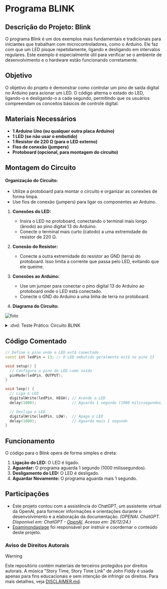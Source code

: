 # Programa BLINK

## Descrição do Projeto: Blink
O programa Blink é um dos exemplos mais fundamentais e tradicionais para iniciantes que trabalham com microcontroladores, como o Arduino. Ele faz com que um LED pisque repetidamente, ligando e desligando em intervalos regulares. Este exemplo é especialmente útil para verificar se o ambiente de desenvolvimento e o hardware estão funcionando corretamente.

## Objetivo
O objetivo do projeto é demonstrar como controlar um pino de saída digital no Arduino para acionar um LED. O código alterna o estado do LED, ligando-o e desligando-o a cada segundo, permitindo que os usuários compreendam os conceitos básicos de controle digital.

## Materiais Necessários
- **1 Arduino Uno (ou qualquer outra placa Arduino)**
- **1 LED (se não usar o embutido)**
- **1 Resistor de 220 Ω (para o LED externo)**
- **Fios de conexão (jumpers)**
- **Protoboard (opcional, para montagem do circuito)**

## Montagem do Circuito
#### Organização do Circuito:
   - Utilize a protoboard para montar o circuito e organizar as conexões de forma limpa.
   - Use fios de conexão (jumpers) para ligar os componentes ao Arduino.

1. **Conexões do LED:**
   - Insira o LED no protoboard, conectando o terminal mais longo (ânodo) ao pino digital 13 do Arduino.
   - Conecte o terminal mais curto (catodo) a uma extremidade do resistor de 220 Ω.
     
2. **Conexão do Resistor:**
   - Conecte a outra extremidade do resistor ao GND (terra) do protoboard. Isso limita a corrente que passa pelo LED, evitando que ele queime.

3. **Conexões ao Arduino:**
   - Use um jumper para conectar o pino digital 13 do Arduino ao protoboard onde o LED está conectado.
   - Conecte o GND do Arduino a uma linha de terra no protoboard.

4. **Diagrama do Circuito:**
   
![foto](https://github.com/Matheusrammos/LIA-Docs/blob/main/Exerc%C3%ADcio_em_Sala_1/Diagrama_Aula_1.png)
<details>
<summary> :dvd: Teste Prático: Circuito BLINK </summary>

https://github.com/user-attachments/assets/0fd8602f-0a26-4570-a3aa-290ff9b52ce1
</details>



## Código Comentado
```cpp
// Define o pino onde o LED está conectado
const int ledPin = 13; // O LED embutido geralmente está no pino 13

void setup() {
  // Configura o pino do LED como saída
  pinMode(ledPin, OUTPUT);
}

void loop() {
  // Liga o LED
  digitalWrite(ledPin, HIGH); // Acende o LED
  delay(1000);                // Aguarda 1 segundo (1000 milissegundos)

  // Desliga o LED
  digitalWrite(ledPin, LOW);  // Apaga o LED
  delay(1000);                // Aguarda mais 1 segundo
}
````

## Funcionamento
O código para o Blink opera de forma simples e direta:
1. **Ligação do LED:** O LED é ligado.
2. **Aguardar:** O programa aguarda 1 segundo (1000 milissegundos).
3. **Desligamento do LED:** O LED é desligado.
4. **Aguardar Novamente:** O programa aguarda mais 1 segundo.

## Participações
- Este projeto contou com a assistência do ChatGPT, um assistente virtual da OpenAI, para fornecer informações e orientações durante o desenvolvimento e a elaboração da documentação.
  *(OPENAI. ChatGPT. Disponível em: ChatGPT - [OpenAI](https://www.openai.com/chatgpt). Acesso em: 26/12/24.)*
- [Epaminondaslage](https://www.bing.com/ck/a?!&&p=cf945232149fce13JmltdHM9MTcyNjcwNDAwMCZpZ3VpZD0yNGZkYWYyYS1lMjZiLTYzMWYtMzY0MC1iYmJiZTNlZTYyZGImaW5zaWQ9NTE5Mg&ptn=3&ver=2&hsh=3&fclid=24fdaf2a-e26b-631f-3640-bbbbe3ee62db&psq=src%3d%22https%3a%2f%2fgithub.com%2fEpaminondaslage%2fAluno_Fulano_de_Tal%2fblob%2fmain%2fExercicio_em_Casa_1%2fFigura.jpeg%22+alt%3d%22Circuito%22+width%3d%2250%25%22&u=a1aHR0cHM6Ly9naXRodWIuY29tL0VwYW1pbm9uZGFzbGFnZQ&ntb=1) foi responsável por instruir e coordernar o conteúdo deste projeto.

### Aviso de Direitos Autorais 
>[!WARNING]
>
>Este repositório contém materiais de terceiros protegidos por direitos autorais. A música "Story Time, Story Time Link" de John Fiddy é usada apenas para fins educacionais e sem intenção de infringir os direitos. Para mais detalhes, veja [DISCLAIMER.md](./DISCLAIMER.md).


